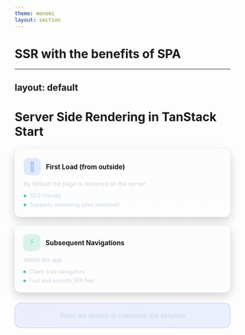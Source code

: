 ```yaml
---
theme: monomi
layout: section
---
```


# SSR with the benefits of SPA

---
layout: default
---

# Server Side Rendering in TanStack Start

<div style="display:grid;grid-template-columns:repeat(auto-fit,minmax(320px,1fr));gap:20px;margin-top:24px;align-items:stretch">
  <div style="background:linear-gradient(180deg,rgba(255,255,255,.08),rgba(255,255,255,.02));border:1px solid rgba(255,255,255,.12);border-radius:14px;padding:20px;backdrop-filter:blur(3px);box-shadow:0 8px 22px rgba(0,0,0,.18)">
    <div style="display:flex;align-items:center;gap:12px;margin-bottom:12px">
      <div style="width:40px;height:40px;border-radius:10px;display:flex;align-items:center;justify-content:center;background:rgba(59,130,246,.15);color:#93c5fd;font-size:22px">🔄</div>
      <h3 style="margin:0;font-size:1.1em">First Load (from outside)</h3>
    </div>
    <div style="margin-bottom:12px">
      <p style="margin:0 0 8px 0;color:#cbd5e1;font-size:.95em">By default the page is rendered on the server</p>
    </div>
    <div style="display:flex;flex-direction:column;gap:6px">
      <div style="display:flex;align-items:center;gap:8px">
        <div style="width:6px;height:6px;border-radius:50%;background:rgba(16,185,129,.8)"></div>
        <span style="color:#cbd5e1;font-size:.9em">SEO friendly</span>
      </div>
      <div style="display:flex;align-items:center;gap:8px">
        <div style="width:6px;height:6px;border-radius:50%;background:rgba(16,185,129,.8)"></div>
        <span style="color:#cbd5e1;font-size:.9em">Supports streaming (also selective)</span>
      </div>
    </div>
  </div>

  <div style="background:linear-gradient(180deg,rgba(255,255,255,.08),rgba(255,255,255,.02));border:1x solid rgba(255,255,255,.12);border-radius:14px;padding:20px;backdrop-filter:blur(3px);box-shadow:0 8px 22px rgba(0,0,0,.18)">
    <div style="display:flex;align-items:center;gap:12px;margin-bottom:12px">
      <div style="width:40px;height:40px;border-radius:10px;display:flex;align-items:center;justify-content:center;background:rgba(16,185,129,.15);color:#6ee7b7;font-size:22px">⚡</div>
      <h3 style="margin:0;font-size:1.1em">Subsequent Navigations</h3>
    </div>
    <div style="margin-bottom:12px">
      <p style="margin:0 0 8px 0;color:#cbd5e1;font-size:.95em">Within the app</p>
    </div>
    <div style="display:flex;flex-direction:column;gap:6px">
      <div style="display:flex;align-items:center;gap:8px">
        <div style="width:6px;height:6px;border-radius:50%;background:rgba(16,185,129,.8)"></div>
        <span style="color:#cbd5e1;font-size:.9em">Client-side navigation</span>
      </div>
      <div style="display:flex;align-items:center;gap:8px">
        <div style="width:6px;height:6px;border-radius:50%;background:rgba(16,185,129,.8)"></div>
        <span style="color:#cbd5e1;font-size:.9em">Fast and smooth SPA feel</span>
      </div>
    </div>
  </div>
</div>

<div style="background:linear-gradient(135deg,rgba(99,102,241,.1),rgba(59,130,246,.1));border:1px solid rgba(99,102,241,.3);border-radius:14px;padding:20px;margin-top:24px;text-align:center">
  <p style="margin:0;font-style:italic;color:#cbd5e1;font-size:1em">There are options to customize this behavior</p>
</div>